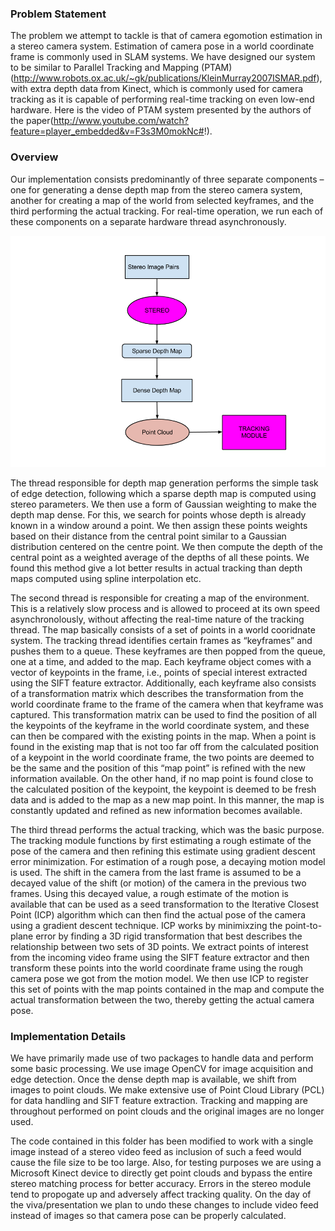 ### Problem Statement

The problem we attempt to tackle is that of camera egomotion estimation in a stereo camera system. Estimation of camera pose in a world coordinate frame is commonly used in SLAM systems. We have designed our system to be similar to Parallel Tracking and Mapping (PTAM)(http://www.robots.ox.ac.uk/~gk/publications/KleinMurray2007ISMAR.pdf), with extra depth data from Kinect, which is commonly used for camera tracking as it is capable of performing real-time tracking on even low-end hardware. Here is the video of PTAM system presented by the authors of the paper(http://www.youtube.com/watch?feature=player_embedded&v=F3s3M0mokNc#!).


### Overview 

Our implementation consists predominantly of three separate components – one for generating a dense depth map from the stereo camera system, another for creating a map of the world from selected keyframes, and the third performing the actual tracking. For real-time operation, we run each of these components on a separate hardware thread asynchronously. 

![STEREO MODULE](https://github.com/ankit-maverick/ComputerVisionProject/blob/master/src/Stereo%20Module.png)

The thread responsible for depth map generation performs the simple task of edge detection, following which a sparse depth map is computed using stereo parameters. We then use a form of Gaussian weighting to make the depth map dense. For this, we search for points whose depth is already known in a window around a point. We then assign these points weights based on their distance from the central point similar to a Gaussian distribution centered on the centre point. We then compute the depth of the central point as a weighted average of the depths of all these points. We found this method give a lot better results in actual tracking than depth maps computed using spline interpolation etc.

The second thread is responsible for creating a map of the environment. This is a relatively slow process and is allowed to proceed at its own speed asynchronolously, without affecting the real-time nature of the tracking thread. The map basically consists of a set of points in a world cooridnate system. The tracking thread identifies certain frames as “keyframes” and pushes them to a queue. These keyframes are then popped from the queue, one at a time, and added to the map. Each keyframe object comes with a vector of keypoints in the frame, i.e., points of special interest extracted using the SIFT feature extractor. Additionally, each keyframe also consists of a transformation matrix which describes the transformation from the world coordinate frame to the frame of the camera when that keyframe was captured. This transformation matrix can be used to find the position of all the keypoints of the keyframe in the world coordinate system, and these can then be compared with the existing points in the map. When a point is found in the existing map that is not too far off from the calculated position of a keypoint in the world coordinate frame, the two points are deemed to be the same and the position of this “map point” is refined with the new information available. On the other hand, if no map point is found close to the calculated position of the keypoint, the keypoint is deemed to be fresh data and is added to the map as a new map point. In this manner, the map is constantly updated and refined as new information becomes available.

The third thread performs the actual tracking, which was the basic purpose. The tracking module functions by first estimating a rough estimate of the pose of the camera and then refining this estimate using gradient descent error minimization. For estimation of a rough pose, a decaying motion model is used. The shift in the camera from the last frame is assumed to be a decayed value of the shift (or motion) of the camera in the previous two frames. Using this decayed value, a rough estimate of the motion is available that can be used as a seed transformation to the Iterative Closest Point (ICP) algorithm which can then find the actual pose of the camera using a gradient descent technique. ICP works by minimixzing the point-to-plane error by finding a 3D rigid transformation that best describes the relationship between two sets of 3D points. We extract points of interest from the incoming video frame using the SIFT feature extractor and then transform these points into the world coordinate frame using the rough camera pose we got from the motion model. We then use ICP to register this set of points with the map points contained in the map and compute the actual transformation between the two, thereby getting the actual camera pose.


### Implementation Details

We have primarily made use of two packages to handle data and perform some basic processing. We use image OpenCV for image acquisition and edge detection. Once the dense depth map is available, we shift from images to point clouds. We make extensive use of Point Cloud Library (PCL) for data handling and SIFT feature extraction. Tracking and mapping are throughout performed on point clouds and the original images are no longer used.

The code contained in this folder has been modified to work with a single image instead of a stereo video feed as inclusion of such a feed would cause the file size to be too large. Also, for testing purposes we are using a Microsoft Kinect device to directly get point clouds and bypass the entire stereo matching process for better accuracy. Errors in the stereo module tend to propogate up and adversely affect tracking quality. On the day of the viva/presentation we plan to undo these changes to include video feed instead of images so that camera pose can be properly calculated.
